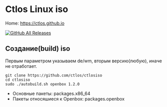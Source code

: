 # Ctlos Linux iso

Home: https://ctlos.github.io

[![GitHub All Releases](https://img.shields.io/github/downloads/ctlos/ctlosiso/total.svg)](https://ctlos.github.io/get)

## Создание(build) iso

Первым параметром указываем de/wm, вторым версию(любую), иначе не отработает.

    git clone https://github.com/ctlos/ctlosiso
    cd ctlosiso
    sudo ./autobuild.sh openbox 1.2.0

- Основные пакеты: packages.x86_64
- Пакеты относяшиеся к Openbox: packages.openbox
